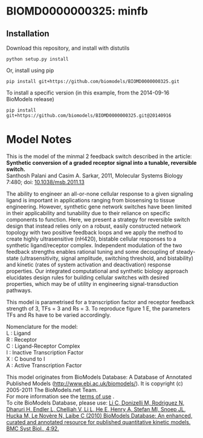 # BIOMD0000000325: minfb

## Installation

Download this repository, and install with distutils

`python setup.py install`

Or, install using pip

`pip install git+https://github.com/biomodels/BIOMD0000000325.git`

To install a specific version (in this example, from the 2014-09-16 BioModels release)

`pip install git+https://github.com/biomodels/BIOMD0000000325.git@20140916`


# Model Notes


This is the model of the minmal 2 feedback switch described in the article:  
**Synthetic conversion of a graded receptor signal into a tunable, reversible switch.**   
Santhosh Palani and Casim A. Sarkar, 2011, Molecular Systems Biology 7:480;
doi: [10.1038/msb.2011.13](http://dx.doi.org/10.1038/msb.2011.13)

The ability to engineer an all-or-none cellular response to a given signaling
ligand is important in applications ranging from biosensing to tissue
engineering. However, synthetic gene network switches have been limited in
their applicability and tunability due to their reliance on specific
components to function. Here, we present a strategy for reversible switch
design that instead relies only on a robust, easily constructed network
topology with two positive feedback loops and we apply the method to create
highly ultrasensitive (nH420), bistable cellular responses to a synthetic
ligand/receptor complex. Independent modulation of the two feedback strengths
enables rational tuning and some decoupling of steady-state (ultrasensitivity,
signal amplitude, switching threshold, and bistability) and kinetic (rates of
system activation and deactivation) response properties. Our integrated
computational and synthetic biology approach elucidates design rules for
building cellular switches with desired properties, which may be of utility in
engineering signal-transduction pathways.

This model is parametrised for a transcription factor and receptor feedback
strength of 3, TFs = 3 and Rs = 3. To reproduce figure 1 E, the parameters TFs
and Rs have to be varied accordingly.

Nomenclature for the model:  
L : Ligand  
R : Receptor  
C : Ligand-Receptor Complex  
I : Inactive Transcription Factor  
X : C bound to I  
A : Active Transcription Factor

This model originates from BioModels Database: A Database of Annotated
Published Models (http://www.ebi.ac.uk/biomodels/). It is copyright (c)
2005-2011 The BioModels.net Team.  
For more information see the [terms of
use](http://www.ebi.ac.uk/biomodels/legal.html) .  
To cite BioModels Database, please use: [Li C, Donizelli M, Rodriguez N,
Dharuri H, Endler L, Chelliah V, Li L, He E, Henry A, Stefan MI, Snoep JL,
Hucka M, Le Novère N, Laibe C (2010) BioModels Database: An enhanced, curated
and annotated resource for published quantitative kinetic models. BMC Syst
Biol., 4:92.](http://www.ncbi.nlm.nih.gov/pubmed/20587024)


